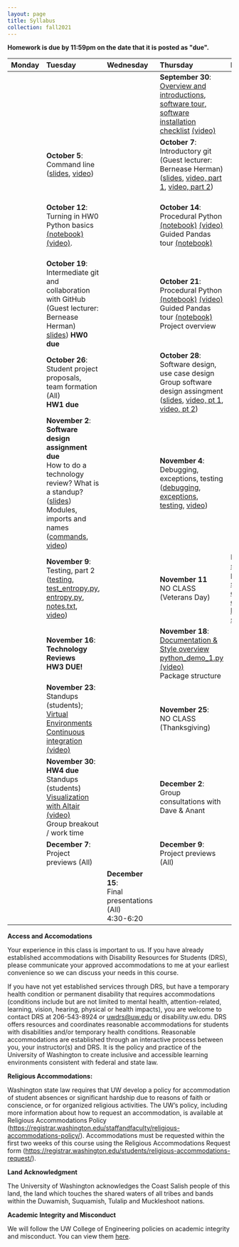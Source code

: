 ```yaml
---
layout: page
title: Syllabus
collection: fall2021
---
```


**Homework is due by 11:59pm on the date that it is posted as "due".**

| Monday | Tuesday | Wednesday | Thursday | Friday | Resources |
|:---|:---|:---|:---|:---|:---|
| | | | **September 30**:<br>[Overview and introductions](https://github.com/UWSEDS/lecture-materials/raw/master/01_overview/Course%20Introduction.pptx), [software tour, software installation checklist](http://uwseds.github.io/software.html) [(video)](https://uw.hosted.panopto.com/Panopto/Pages/Viewer.aspx?id=88f84b3e-720a-45c3-875d-adb30132b817) | | [Learning Linux Commands](http://linuxcommand.org/lc3_learning_the_shell.php); [A Whirlwind Tour of Python](https://jakevdp.github.io/WhirlwindTourOfPython/) |
| | **October 5**:<br>Command line ([slides](https://github.com/UWSEDS/lecture-materials/raw/master/02_command_line/02_Command_Line.pptx), [video](https://uw.hosted.panopto.com/Panopto/Pages/Viewer.aspx?id=6f488d5f-2418-44ba-bdc3-adb801310689)) | | **October 7**:<br>Introductory git (Guest lecturer: Bernease Herman) ([slides](https://github.com/UWSEDS/lecture-materials/raw/master/02_commandline_git/02_CommandLine_Git.pdf), [video, part 1](https://uw.hosted.panopto.com/Panopto/Pages/Viewer.aspx?id=68c14994-f96e-40bd-b818-acae0141dcdc), [video, part 2](https://uw.hosted.panopto.com/Panopto/Pages/Viewer.aspx?id=a7074a7c-1270-44bb-b019-acae01731dbe)) | | [Link to HW0](https://classroom.github.com/a/td4D2S56) |
| | **October 12**:<br>Turning in HW0<br/>Python basics [(notebook)](https://raw.githubusercontent.com/UWSEDS/lecture-materials/master/04_jupyter_and_python_intro/jupyter_and_python_breakout.ipynb) [(video)](https://uw.hosted.panopto.com/Panopto/Pages/Viewer.aspx?id=2d969b3d-da86-4dd6-b8bf-adbf0133efd1). | | **October 14**:<br>Procedural Python [(notebook)](https://raw.githubusercontent.com/UWSEDS/lecture-materials/master/04_jupyter_and_python_intro/python_vars_and_flow_control.ipynb) [(video)](https://uw.hosted.panopto.com/Panopto/Pages/Viewer.aspx?id=6febd032-5035-46de-8058-adc101312f36)<br>Guided Pandas tour [(notebook)](https://raw.githubusercontent.com/UWSEDS/lecture-materials/master/05_pandas_more_git/data_manipulation.ipynb) | | [Link to HW1](https://classroom.github.com/a/CyuM1UY8)<br><br>[Python Data Science Handbook](https://jakevdp.github.io/PythonDataScienceHandbook/)|
| <br> | **October 19**:<br>Intermediate git and collaboration with GitHub (Guest lecturer: Bernease Herman) [slides](https://github.com/UWSEDS/lecture-materials/raw/master/05_pandas_more_git/intermediate_git.pdf)) **HW0 due** | | **October 21**:<br>Procedural Python [(notebook)](https://raw.githubusercontent.com/UWSEDS/lecture-materials/master/04_jupyter_and_python_intro/python_vars_and_flow_control.ipynb) [(video)](https://uw.hosted.panopto.com/Panopto/Pages/Viewer.aspx?id=f9e20293-193a-4720-bc7e-adc80138aca6)<br>Guided Pandas tour [(notebook)](https://raw.githubusercontent.com/UWSEDS/lecture-materials/master/05_pandas_more_git/data_manipulation.ipynb)<br>Project overview | | [Projects](http://uwseds.github.io/projects.html)<br>[Real Python on imports](https://realpython.com/absolute-vs-relative-python-imports/) |
| | **October 26**:<br>Student project proposals, team formation (All) <br>**HW1 due** | <br> | **October 28**:<br> Software design, use case design <br>Group software design assingment<br>([slides](https://github.com/UWSEDS/lecture-materials/raw/master/09_design/Software_Design.pptx), [video, pt 1](https://uw.hosted.panopto.com/Panopto/Pages/Viewer.aspx?id=a9e51e9a-febf-458a-b245-adcf01316e8b), [video, pt 2](https://uw.hosted.panopto.com/Panopto/Pages/Viewer.aspx?id=da5d0600-28b9-46e9-be21-adcf013d45e5))| | |
| | **November 2**:<br>**Software design assignment due**<br>How to do a technology review?  What is a standup?<br>([slides](https://github.com/UWSEDS/lecture-materials/raw/master/communication.pptx))<br>Modules, imports and names ([commands](https://github.com/UWSEDS/lecture-materials/blob/master/modules_imports_names/notes.txt), [video](https://uw.hosted.panopto.com/Panopto/Pages/Viewer.aspx?id=d22bd4ef-e1e8-44ef-97b3-add40155f5fa)) | | **November 4**:<br>Debugging, exceptions, testing<br>([debugging](https://raw.githubusercontent.com/UWSEDS/lecture-materials/master/07_debug_exceptions_testing/Debugging.ipynb), [exceptions](https://raw.githubusercontent.com/UWSEDS/lecture-materials/master/07_debug_exceptions_testing/Exceptions.ipynb), [testing](https://raw.githubusercontent.com/UWSEDS/lecture-materials/master/07_debug_exceptions_testing/Unit-tests.ipynb), [video](https://uw.hosted.panopto.com/Panopto/Pages/Viewer.aspx?id=9a788837-bb0f-453e-ac46-add60131c48b)) | <br> | [Link to HW3](https://classroom.github.com/a/RAx-tr-f)<br>[PEP8](https://www.python.org/dev/peps/pep-0008/)<br>[Google Python Style Guide](http://google.github.io/styleguide/pyguide.html) |
| | **November 9**:<br>Testing, part 2<br>([testing](https://raw.githubusercontent.com/UWSEDS/lecture-materials/master/07_debug_exceptions_testing/Unit-tests.ipynb), [test_entropy.py](https://raw.githubusercontent.com/UWSEDS/lecture-materials/master/07_debug_exceptions_testing/entropy/tests/test_entropy.py), [entropy.py](https://raw.githubusercontent.com/UWSEDS/lecture-materials/master/07_debug_exceptions_testing/entropy/entropy.py), [notes.txt](https://raw.githubusercontent.com/UWSEDS/lecture-materials/master/07_debug_exceptions_testing/notes.txt), [video](https://uw.hosted.panopto.com/Panopto/Pages/Viewer.aspx?id=a23519ea-1cfa-471e-8288-addb0141e6dc))<br>  | | **November 11** <br>NO CLASS (Veterans Day) | Examples: [simple pip](https://github.com/dacb/codebase), [simple conda](https://github.com/dacb/codebase_conda), [complex kitchen sink](https://github.com/uwescience/shablona) |
| | **November 16**:<br>**Technology Reviews**<br>**HW3 DUE!** | | **November 18**:<br>[Documentation & Style overview](https://github.com/UWSEDS/lecture-materials/raw/master/06_documentation_and_style/documentation_and_style.pptx)<br>[python_demo_1.py](https://raw.githubusercontent.com/UWSEDS/lecture-materials/master/06_documentation_and_style/python_demo_1.py)<br>[(video)](https://uw.hosted.panopto.com/Panopto/Pages/Viewer.aspx?id=a23519ea-1cfa-471e-8288-addb0141e6dc) <br>Package structure  | | [Link to HW4](https://classroom.github.com/a/l8cD9b-p) |
| | **November 23**:<br>Standups (students); <br>[Virtual Environments](https://github.com/UWSEDS/lecture-materials/raw/master/10_virtual_envs_and_continuous_integration/virtual_environments.pptx)<br>[Continuous integration](https://github.com/UWSEDS/lecture-materials/blob/master/10_virtual_envs_and_continuous_integration/continous_integration.pptx?raw=true) [(video)](https://uw.hosted.panopto.com/Panopto/Pages/Viewer.aspx?id=1ed60fe0-73cf-4cf8-bab8-ade9014a3421) | | **November 25**:<br>NO CLASS (Thanksgiving) | | |
| | **November 30**:<br> **HW4 due** <br> Standups (students)<br>[Visualization with Altair](https://raw.githubusercontent.com/UWSEDS/lecture-materials/master/11_altair_introduction/Altair_Introduction.ipynb) [(video)](https://uw.hosted.panopto.com/Panopto/Pages/Viewer.aspx?id=ec7f6d24-cad5-498d-97fb-ac840150705b) <br> Group breakout / work time | | **December 2**:<br>Group consultations with Dave & Anant | | |
| | **December 7**:<br>Project previews (All) | | **December 9**:<br>Project previews (All) | | |
| | | **December 15**:<br>Final presentations (All)<br>4:30-6:20 | | |


**Access and Accomodations**

Your experience in this class is important to us. If you have already established accommodations with Disability Resources for Students (DRS), please communicate your approved accommodations to me at your earliest convenience so we can discuss your needs in this course.

If you have not yet established services through DRS, but have a temporary health condition or permanent disability that requires accommodations (conditions include but are not limited to mental health, attention-related, learning, vision, hearing, physical or health impacts), you are welcome to contact DRS at 206-543-8924 or uwdrs@uw.edu or disability.uw.edu. DRS offers resources and coordinates reasonable accommodations for students with disabilities and/or temporary health conditions. Reasonable accommodations are established through an interactive process between you, your instructor(s) and DRS. It is the policy and practice of the University of Washington to create inclusive and accessible learning environments consistent with federal and state law.


**Religious Accommodations:**

Washington state law requires that UW develop a policy for accommodation of student absences or significant hardship due to reasons of faith or conscience, or for organized religious activities. The UW’s policy, including more information about how to request an accommodation, is available at Religious Accommodations Policy (https://registrar.washington.edu/staffandfaculty/religious-accommodations-policy/). Accommodations must be requested within the first two weeks of this course using the Religious Accommodations Request form (https://registrar.washington.edu/students/religious-accommodations-request/).


**Land Acknowledgment**

The University of Washington acknowledges the Coast Salish people of this land, the land which touches the shared waters of all tribes and bands within the Duwamish, Suquamish, Tulalip and Muckleshoot nations.


**Academic Integrity and Misconduct**

We will follow the UW College of Engineering policies on academic integrity and misconduct.  You can view them [here](https://www.engr.washington.edu/current/policies/academic-integrity-misconduct).
